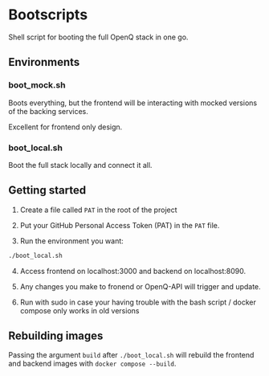 # Bootscripts

Shell script for booting the full OpenQ stack in one go.

## Environments

### boot_mock.sh
Boots everything, but the frontend will be interacting with mocked versions of the backing services.

Excellent for frontend only design.

### boot_local.sh
Boot the full stack locally and connect it all.

## Getting started

1. Create a file called `PAT` in the root of the project

2. Put your GitHub Personal Access Token (PAT) in the `PAT` file.

3. Run the environment you want:

```bash
./boot_local.sh
```

4. Access frontend on localhost:3000 and backend on localhost:8090.

5. Any changes you make to fronend or OpenQ-API will trigger and update.

6. Run with sudo in case your having trouble with the bash script / docker compose only works in old versions

## Rebuilding images

Passing the argument `build` after `./boot_local.sh` will rebuild the frontend and backend images with `docker compose --build`.

